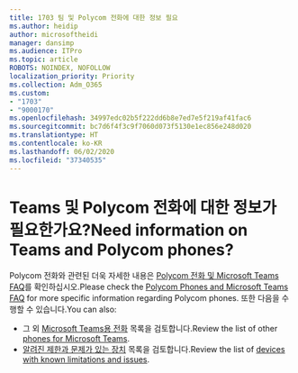 ```yaml
---
title: 1703 팀 및 Polycom 전화에 대한 정보 필요
ms.author: heidip
author: microsoftheidi
manager: dansimp
ms.audience: ITPro
ms.topic: article
ROBOTS: NOINDEX, NOFOLLOW
localization_priority: Priority
ms.collection: Adm_O365
ms.custom:
- "1703"
- "9000170"
ms.openlocfilehash: 34997edc02b5f222dd6b8e7ed7e5f219af41fac6
ms.sourcegitcommit: bc7d6f4f3c9f7060d073f5130e1ec856e248d020
ms.translationtype: HT
ms.contentlocale: ko-KR
ms.lasthandoff: 06/02/2020
ms.locfileid: "37340535"
---
```

# <a name="need-information-on-teams-and-polycom-phones"></a><span data-ttu-id="ecd65-102">Teams 및 Polycom 전화에 대한 정보가 필요한가요?</span><span class="sxs-lookup"><span data-stu-id="ecd65-102">Need information on Teams and Polycom phones?</span></span>

<span data-ttu-id="ecd65-103">Polycom 전화와 관련된 더욱 자세한 내용은 [Polycom 전화 및 Microsoft Teams FAQ](https://www.polycom.com/content/dam/polycom/common/documents/faqs/polycom-phones-and-microsoft-teams-faq-enus.pdf)를 확인하십시오.</span><span class="sxs-lookup"><span data-stu-id="ecd65-103">Please check the [Polycom Phones and Microsoft Teams FAQ](https://www.polycom.com/content/dam/polycom/common/documents/faqs/polycom-phones-and-microsoft-teams-faq-enus.pdf) for more specific information regarding Polycom phones.</span></span> <span data-ttu-id="ecd65-104">또한 다음을 수행할 수 있습니다.</span><span class="sxs-lookup"><span data-stu-id="ecd65-104">You can also:</span></span> 

- <span data-ttu-id="ecd65-105">그 외 [Microsoft Teams용 전화](https://docs.microsoft.com/microsoftteams/phones-for-teams) 목록을 검토합니다.</span><span class="sxs-lookup"><span data-stu-id="ecd65-105">Review the list of other [phones for Microsoft Teams](https://docs.microsoft.com/microsoftteams/phones-for-teams).</span></span> 
- <span data-ttu-id="ecd65-106">[알려진 제한과 문제가 있는 장치](https://support.office.com/article/control-calls-using-a-headset-in-teams-65d6e104-444d-4013-b8c2-f11317dd69a8) 목록을 검토합니다.</span><span class="sxs-lookup"><span data-stu-id="ecd65-106">Review the list of [devices with known limitations and issues](https://support.office.com/article/control-calls-using-a-headset-in-teams-65d6e104-444d-4013-b8c2-f11317dd69a8).</span></span> 
